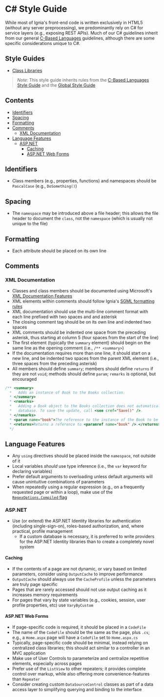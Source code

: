 # C# Style Guide

While most of Ignia's front-end code is written exclusively in HTML5 (without any server preprocessing), we predominantly rely on C# for service layers (e.g., exposing REST APIs). Much of our C# guidelines inherit from our general [C-Based Languages](../README.md) guidelines, although there are some specific considerations unique to C#.

## Style Guides
- [Class Libraries](../C%23/Class%20Libraries.md)

> *Note:* This style guide inherits rules from the [C-Based Languages Style Guide](../README.md) and the [Global Style Guide](../../README.md)

## Contents
- [Identifiers](#identifiers)
- [Spacing](#spacing)
- [Formatting](#formatting)
- [Comments](#comments)
  - [XML Documentation](#xml-documentation)
- [Language Features](#language-features)
  - [ASP.NET](#aspnet)
    - [Caching](#caching)
    - [ASP.NET Web Forms](#aspnet-web-forms)

<!--
  - [Acknowledgments](#acknowledgments)
  -->

## Identifiers
- Class members (e.g., properties, functions) and namespaces should be `PascalCase` (e.g., `DoSomething()`)

## Spacing
- The `namespace` may be introduced above a file header; this allows the file header to document the `class`, not the `namespace` (which is usually not unique to the file)

## Formatting
- Each attribute should be placed on its own line

## Comments

### XML Documentation
- Classes and class members should be documented using Microsoft's [XML Documentation Features](https://msdn.microsoft.com/en-us/library/z04awywx.aspx)
- XML elements within comments should follow Ignia's [SGML formatting rules](../../SGML-Based%20Languages/README.md)
- XML documentation should use the multi-line comment format with each line prefixed with two spaces and and asterisk
- The closing comment tag should be on its own line and indented two spaces
- XML comments should be indented one space from the preceding asterisk, thus starting at column 5 (four spaces from the start of the line)
- The first element (typically the `summary` element) should begin on the same line as the opening comment (i.e., `/** <summary>`)
- If the documentation requires more than one line, it should start on a new line, and be indented two spaces from the parent XML element (i.e., three spaces from the preceding asterisk)
- All members should define `summary`; members should define `returns` if they are not `void`; methods should define `param`; `remarks` is optional, but encouraged

```c#
/** <summary>
  *   Adds an instance of Book to the Books collection.
  * </summary>
  * <remarks>
  *   Adding a Book object to the Books collection does not automatically save the instance of the Book to the
  *   database. To save the update, call <see cref="Save()" />.
  * </remarks>
  * <param name="book">The reference to the instance of the Book to be added to the Books collection.</param>
  * <returns>Returns a reference to <paramref name="book" />.</returns>
  */
```

## Language Features
- Any `using` directives should be placed inside the `namespace`, not outside of it
- Local variables *should* use type inference (i.e., the `var` keyword for declaring variables)
- Prefer default arguments to overloading unless default arguments will cause unintuitive combinations of parameters
- When repeatedly using a regular expression (e.g., on a frequently requested page or within a loop), make use of the [`RegexOptions.Compiled` flag](https://msdn.microsoft.com/en-us/library/system.text.regularexpressions.regexoptions(v=vs.110).aspx)

### ASP.NET
- Use (or extend) the ASP.NET Identity libraries for authentication (including single-sign-on), roles-based authorization, and, where practical, profile management
  - If a custom database is necessary, it is preferred to write providers for the ASP.NET Identity libraries than to create a completely novel system

#### Caching
- If the contents of a page are not dynamic, or vary based on limited parameters, consider using `OutputCache` to improve performance
- `OutputCache` should always use the `CacheProfile` unless the parameters are truly page specific
- Pages that are rarely accessed should not use output caching as it increases memory requirements
- For pages that vary by state variables (e.g., cookies, session, user profile properties, etc) use `VaryByCustom`

#### ASP.NET Web Forms
- If page-specific code is required, it should be placed in a `CodeFile`
- The name of the `CodeFile` should be the same as the page, plus `.cs`; e.g., a `Home.aspx` page will have a `CodeFile` set to `Home.aspx.cs`
- Typically, page-specific code should be minimal, instead relying on centralized class libraries; this should act similar to a controller in an MVC application
- Make use of User Controls to parameterize and centralize repetitive elements, especially across pages
- Prefer use of the `ListView` to other repeaters; it provides complete control over markup, while also offering more convenience-features than `Repeater`
- Consider creating custom `DataSourceControl` classes as part of a data access layer to simplifying querying and binding to the interface

<!--
## Acknowledgments
-->